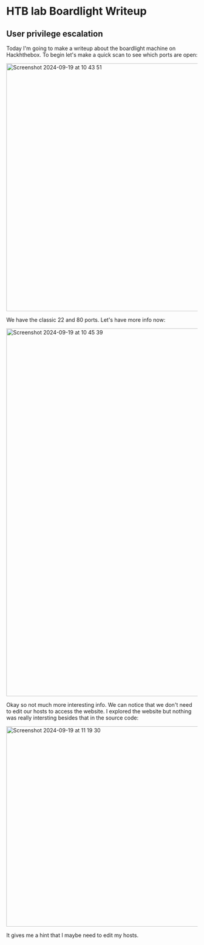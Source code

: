 # HTB lab Boardlight Writeup

## User privilege escalation

Today I'm going to make a writeup about the boardlight machine on Hackhthebox.
To begin let's make a quick scan to see which ports are open:

<img width="651" alt="Screenshot 2024-09-19 at 10 43 51" src="https://github.com/user-attachments/assets/797b5269-b6d1-465d-aa4c-bdfdcdf96112">

We have the classic 22 and 80 ports.
Let's have more info now:

<img width="966" alt="Screenshot 2024-09-19 at 10 45 39" src="https://github.com/user-attachments/assets/ec2b0ebd-a8a6-4500-81fb-e3d1919744f4">

Okay so not much more interesting info. We can notice that we don't need to edit our hosts to access the website.
I explored the website but nothing was really intersting besides that in the source code:

<img width="526" alt="Screenshot 2024-09-19 at 11 19 30" src="https://github.com/user-attachments/assets/150fd18f-63b5-4843-80c0-e945cfb3ec96">

It gives me a hint that I maybe need to edit my hosts.
